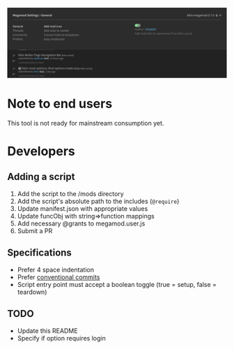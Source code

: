 
![Alt text](/examples/mm2.png)

# Note to end users

This tool is not ready for mainstream consumption yet.

# Developers

## Adding a script

1. Add the script to the /mods directory
2. Add the script's absolute path to the includes (`@require`)
3. Update manifest.json with appropriate values
4. Update funcObj with string=>function mappings
5. Add necessary @grants to megamod.user.js
6. Submit a PR

## Specifications

- Prefer 4 space indentation
- Prefer [conventional commits](https://www.conventionalcommits.org/en/v1.0.0/)
- Script entry point must accept a boolean toggle (true = setup, false = teardown)


## TODO
- Update this README
- Specify if option requires login


